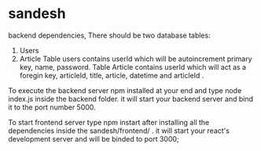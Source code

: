 # sandesh

backend dependencies,
There should be two database tables:
  1) Users
  2) Article
 Table users contains userId which will be autoincrement primary key, name, password.
 Table Article contains userId which will act as a foregin key, articleId, title, article, datetime and articleId .
 
To execute the backend server npm installed at your end and type node index.js inside the backend folder. it will start your backend server and bind it to the port number 5000.

To start frontend server type npm instart after installing all the dependencies inside the sandesh/frontend/ . it will start your react's development server and will be binded to port 3000;

 
